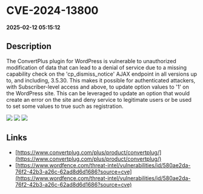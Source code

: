 # CVE-2024-13800

**2025-02-12 05:15:12**

## Description
The ConvertPlus plugin for WordPress is vulnerable to unauthorized modification of data that can lead to a denial of service due to a missing capability check on the 'cp_dismiss_notice' AJAX endpoint in all versions up to, and including, 3.5.30. This makes it possible for authenticated attackers, with Subscriber-level access and above, to update option values to '1' on the WordPress site. This can be leveraged to update an option that would create an error on the site and deny service to legitimate users or be used to set some values to true such as registration.

![](https://img.shields.io/static/v1?label=Score&message=8.1&color=red)
![](https://img.shields.io/static/v1?label=Severity&message=HIGH&color=red)
![](https://img.shields.io/static/v1?label=CWE&message=Auth&color=green)

## Links
- [https://www.convertplug.com/plus/product/convertplug/](https://www.convertplug.com/plus/product/convertplug/)
- [https://www.wordfence.com/threat-intel/vulnerabilities/id/580ae2da-76f2-42b3-a26c-62ad8d6d1686?source=cve](https://www.wordfence.com/threat-intel/vulnerabilities/id/580ae2da-76f2-42b3-a26c-62ad8d6d1686?source=cve)
